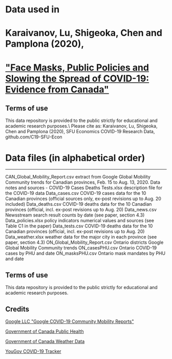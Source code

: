 # Data used in 
# Karaivanov, Lu, Shigeoka, Chen and Pamplona (2020),
# ["Face Masks, Public Policies and Slowing the Spread of COVID-19: Evidence from Canada"](https://www.medrxiv.org/content/10.1101/2020.09.24.20201178v1.full.pdf) 

Terms of use
------------
This data repository is provided to the public strictly for educational and academic research purposes.\\ Please cite as:
Karaivanov, Lu, Shigeoka, Chen and Pamplona (2020), SFU Economics COVID-19 Research Data, github.com/C19-SFU-Econ

# Data files (in alphabetical order)
-------------------------------------
CAN_Global_Mobility_Report.csv                                extract from Google Global Mobility Community trends for Canadian provinces, Feb. 15 to Aug. 13, 2020.
Data notes and sources - COVID-19 Cases Deaths Tests.xlsx     description file for the COVID-19 data
Data_cases.csv                                                COVID-19 cases data for the 10 Canadian provinces (official sources only, ex-post revisions up to Aug. 20 included)
Data_deaths.csv                                               COVID-19 deaths data for the 10 Canadian provinces (official, incl. ex-post revisions up to Aug. 20)
Data_news.csv                                                 Newsstream search result counts by date (see paper, section 4.3)
Data_policies.xlsx                                            policy indicators numerical values and sources (see Table C1 in the paper)
Data_tests.csv                                                COVID-19 deaths data for the 10 Canadian provinces (official, incl. ex-post revisions up to Aug. 20)
Data_weather.xlsx                                             weather data for the major city in each province (see paper, section 4.3)
ON_Global_Mobility_Report.csv                                 Ontario districts Google Global Mobility Community trends
ON_casesPHU.csv                                               Ontario COVID-19 cases by PHU and date
ON_masksPHU.csv                                               Ontario mask mandates by PHU and date

Terms of use
------------
This data repository is provided to the public strictly for educational and academic research purposes.


Credits
--------
[Google LLC "Google COVID-19 Community Mobility Reports"](https://www.google.com/covid19/mobility/)

[Government of Canada Public Health](https://www.canada.ca/en/public-health/services/diseases/2019-novel-coronavirus-infection.html)

[Government of Canada Weather Data](https://climate.weather.gc.ca/historical_data/search_historic_data_e.html)

[YouGov COVID-19 Tracker](https://github.com/YouGov-Data/covid-19-tracker)
